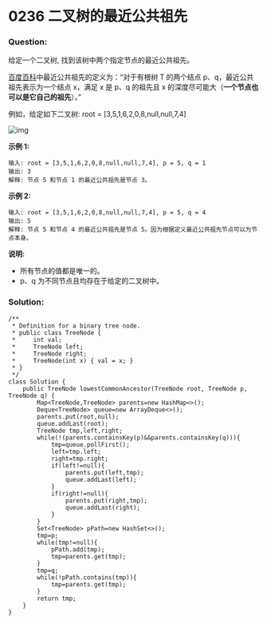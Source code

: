 # 0236 二叉树的最近公共祖先

### Question:

给定一个二叉树, 找到该树中两个指定节点的最近公共祖先。

[百度百科](https://baike.baidu.com/item/最近公共祖先/8918834?fr=aladdin)中最近公共祖先的定义为：“对于有根树 T 的两个结点 p、q，最近公共祖先表示为一个结点 x，满足 x 是 p、q 的祖先且 x 的深度尽可能大（**一个节点也可以是它自己的祖先**）。”

例如，给定如下二叉树: root = [3,5,1,6,2,0,8,null,null,7,4]

![img](https://assets.leetcode-cn.com/aliyun-lc-upload/uploads/2018/12/15/binarytree.png)

 

**示例 1:**

```
输入: root = [3,5,1,6,2,0,8,null,null,7,4], p = 5, q = 1
输出: 3
解释: 节点 5 和节点 1 的最近公共祖先是节点 3。
```

**示例 2:**

```
输入: root = [3,5,1,6,2,0,8,null,null,7,4], p = 5, q = 4
输出: 5
解释: 节点 5 和节点 4 的最近公共祖先是节点 5。因为根据定义最近公共祖先节点可以为节点本身。
```

**说明:**

- 所有节点的值都是唯一的。
- p、q 为不同节点且均存在于给定的二叉树中。

### Solution:

```
/**
 * Definition for a binary tree node.
 * public class TreeNode {
 *     int val;
 *     TreeNode left;
 *     TreeNode right;
 *     TreeNode(int x) { val = x; }
 * }
 */
class Solution {
    public TreeNode lowestCommonAncestor(TreeNode root, TreeNode p, TreeNode q) {
        Map<TreeNode,TreeNode> parents=new HashMap<>();
        Deque<TreeNode> queue=new ArrayDeque<>();
        parents.put(root,null);
        queue.addLast(root);
        TreeNode tmp,left,right;
        while(!(parents.containsKey(p)&&parents.containsKey(q))){
            tmp=queue.pollFirst();
            left=tmp.left;
            right=tmp.right;
            if(left!=null){
                parents.put(left,tmp);
                queue.addLast(left);
            }
            if(right!=null){
                parents.put(right,tmp);
                queue.addLast(right);
            }
        }
        Set<TreeNode> pPath=new HashSet<>();
        tmp=p;
        while(tmp!=null){
            pPath.add(tmp);
            tmp=parents.get(tmp);
        }
        tmp=q;
        while(!pPath.contains(tmp)){
            tmp=parents.get(tmp);
        }
        return tmp;
    }
}
```

